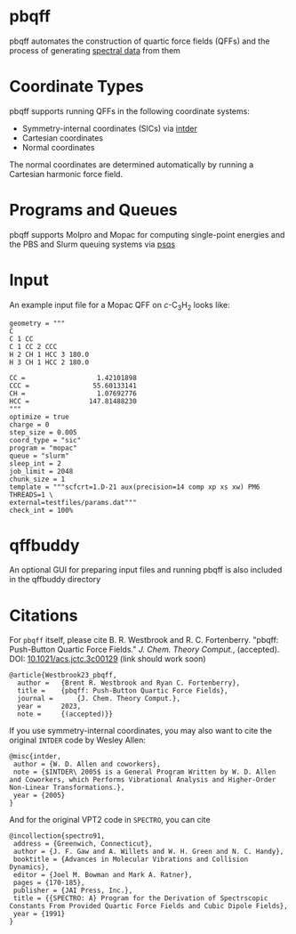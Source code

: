 # pbqff
pbqff automates the construction of quartic force fields (QFFs) and the process
of generating [spectral data](https://github.com/ntBre/spectro) from them

# Coordinate Types
pbqff supports running QFFs in the following coordinate systems:
- Symmetry-internal coordinates (SICs) via
  [intder](https://github.com/ntBre/intder)
- Cartesian coordinates
- Normal coordinates

The normal coordinates are determined automatically by running a Cartesian
harmonic force field.

# Programs and Queues
pbqff supports Molpro and Mopac for computing single-point energies and the PBS
and Slurm queuing systems via [psqs](https://github.com/ntBre/psqs)

# Input
An example input file for a Mopac QFF on *c*-C<sub>3</sub>H<sub>2</sub> looks like:
```
geometry = """
C
C 1 CC
C 1 CC 2 CCC
H 2 CH 1 HCC 3 180.0
H 3 CH 1 HCC 2 180.0

CC =                  1.42101898
CCC =                55.60133141
CH =                  1.07692776
HCC =               147.81488230
"""
optimize = true
charge = 0
step_size = 0.005
coord_type = "sic"
program = "mopac"
queue = "slurm"
sleep_int = 2
job_limit = 2048
chunk_size = 1
template = """scfcrt=1.D-21 aux(precision=14 comp xp xs xw) PM6 THREADS=1 \
external=testfiles/params.dat"""
check_int = 100%
```

# qffbuddy
An optional GUI for preparing input files and running pbqff is also included in
the qffbuddy directory

# Citations
For `pbqff` itself, please cite B. R. Westbrook and R. C. Fortenberry. "pbqff:
Push-Button Quartic Force Fields." *J. Chem. Theory Comput.*, (accepted). DOI:
[10.1021/acs.jctc.3c00129](https://doi.org/10.1021/acs.jctc.3c00129) (link
should work soon)

```
@article{Westbrook23_pbqff,
  author = 	 {Brent R. Westbrook and Ryan C. Fortenberry},
  title = 	 {pbqff: Push-Button Quartic Force Fields},
  journal = 	 {J. Chem. Theory Comput.},
  year = 	 2023,
  note = 	 {(accepted)}}
```

If you use symmetry-internal coordinates, you may also want to cite the original
`INTDER` code by Wesley Allen:

```
@misc{intder,
 author = {W. D. Allen and coworkers},
 note = {$INTDER\ 2005$ is a General Program Written by W. D. Allen and Coworkers, which Performs Vibrational Analysis and Higher-Order Non-Linear Transformations.},
 year = {2005}
}
```

And for the original VPT2 code in `SPECTRO`, you can cite

```
@incollection{spectro91,
 address = {Greenwich, Connecticut},
 author = {J. F. Gaw and A. Willets and W. H. Green and N. C. Handy},
 booktitle = {Advances in Molecular Vibrations and Collision Dynamics},
 editor = {Joel M. Bowman and Mark A. Ratner},
 pages = {170-185},
 publisher = {JAI Press, Inc.},
 title = {{SPECTRO: A} Program for the Derivation of Spectrscopic Constants From Provided Quartic Force Fields and Cubic Dipole Fields},
 year = {1991}
}
```

